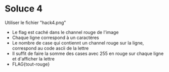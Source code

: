 # Soluce 4

Utiliser le fichier "hack4.png"

- Le flag est caché dans le channel rouge de l'image
- Chaque ligne correspond à un caractères
- Le nombre de case qui contiennt un channel rouge sur la ligne, correspond au code ascii de la lettre
- Il suffit de faire la somme des cases avec 255 en rouge sur chaque ligne et d'afficher la lettre
- FLAG{tout-rouge}
